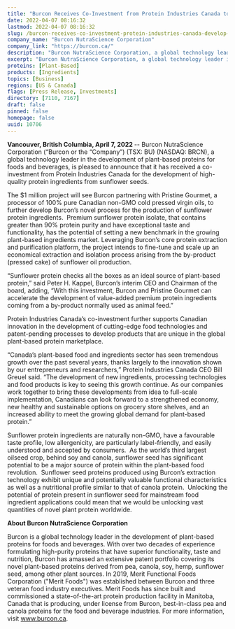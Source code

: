 ```yaml
---
title: "Burcon Receives Co-Investment from Protein Industries Canada to Develop Food-Grade High Purity Proteins from Sunflower Seeds"
date: 2022-04-07 08:16:32
lastmod: 2022-04-07 08:16:32
slug: /burcon-receives-co-investment-protein-industries-canada-develop-food-grade-high-purity
company_name: "Burcon NutraScience Corporation"
company_link: "https://burcon.ca/"
description: "Burcon NutraScience Corporation, a global technology leader in the development of plant-based proteins for foods and beverages, is pleased to announce that it has received a co-investment from Protein Industries Canada for the development of high-quality protein ingredients from sunflower seeds."
excerpt: "Burcon NutraScience Corporation, a global technology leader in the development of plant-based proteins for foods and beverages, is pleased to announce that it has received a co-investment from Protein Industries Canada for the development of high-quality protein ingredients from sunflower seeds."
proteins: [Plant-Based]
products: [Ingredients]
topics: [Business]
regions: [US & Canada]
flags: [Press Release, Investments]
directory: [7110, 7167]
draft: false
pinned: false
homepage: false
uuid: 10706
---
```

<p><strong>Vancouver, British Columbia, April 7, 2022 </strong>-- Burcon NutraScience Corporation (“Burcon or the “Company”) (TSX: BU) (NASDAQ: BRCN), a global technology leader in the development of plant-based proteins for foods and beverages, is pleased to announce that it has received a co-investment from Protein Industries Canada for the development of high-quality protein ingredients from sunflower seeds.</p>
<p>The $1 million project will see Burcon partnering with Pristine Gourmet, a processor of 100% pure Canadian non-GMO cold pressed virgin oils, to further develop Burcon’s novel process for the production of sunflower protein ingredients.  Premium sunflower protein isolate, that contains greater than 90% protein purity and have exceptional taste and functionality, has the potential of setting a new benchmark in the growing plant-based ingredients market. Leveraging Burcon’s core protein extraction and purification platform, the project intends to fine-tune and scale up an economical extraction and isolation process arising from the by-product (pressed cake) of sunflower oil production.</p>
<p>“Sunflower protein checks all the boxes as an ideal source of plant-based protein,” said Peter H. Kappel, Burcon’s interim CEO and Chairman of the board, adding, “With this investment, Burcon and Pristine Gourmet can accelerate the development of value-added premium protein ingredients coming from a by-product normally used as animal feed.”</p>
<p>Protein Industries Canada’s co-investment further supports Canadian innovation in the development of cutting-edge food technologies and patent-pending processes to develop products that are unique in the global plant-based protein marketplace.</p>
<p>“Canada’s plant-based food and ingredients sector has seen tremendous growth over the past several years, thanks largely to the innovation shown by our entrepreneurs and researchers,” Protein Industries Canada CEO Bill Greuel said. “The development of new ingredients, processing technologies and food products is key to seeing this growth continue. As our companies work together to bring these developments from idea to full-scale implementation, Canadians can look forward to a strengthened economy, new healthy and sustainable options on grocery store shelves, and an increased ability to meet the growing global demand for plant-based protein.”</p>
<p>Sunflower protein ingredients are naturally non-GMO, have a favourable taste profile, low allergenicity, are particularly label-friendly, and easily understood and accepted by consumers.  As the world’s third largest oilseed crop, behind soy and canola, sunflower seed has significant potential to be a major source of protein within the plant-based food revolution.  Sunflower seed proteins produced using Burcon’s extraction technology exhibit unique and potentially valuable functional characteristics as well as a nutritional profile similar to that of canola protein.  Unlocking the potential of protein present in sunflower seed for mainstream food ingredient applications could mean that we would be unlocking vast quantities of novel plant protein worldwide.</p>
<p><strong>About Burcon NutraScience Corporation</strong></p>
<p>Burcon is a global technology leader in the development of plant-based proteins for foods and beverages. With over two decades of experience formulating high-purity proteins that have superior functionality, taste and nutrition, Burcon has amassed an extensive patent portfolio covering its novel plant-based proteins derived from pea, canola, soy, hemp, sunflower seed, among other plant sources. In 2019, Merit Functional Foods Corporation ("Merit Foods") was established between Burcon and three veteran food industry executives. Merit Foods has since built and commissioned a state-of-the-art protein production facility in Manitoba, Canada that is producing, under license from Burcon, best-in-class pea and canola proteins for the food and beverage industries. For more information, visit <a href="http://www.burcon.ca">www.burcon.ca</a>.</p>
